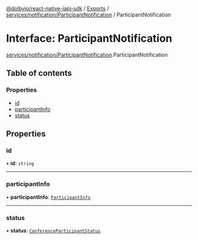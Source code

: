 [@dolbyio/react-native-iapi-sdk](../README.md) / [Exports](../modules.md) / [services/notification/ParticipantNotification](../modules/services_notification_ParticipantNotification.md) / ParticipantNotification

# Interface: ParticipantNotification

[services/notification/ParticipantNotification](../modules/services_notification_ParticipantNotification.md).ParticipantNotification

## Table of contents

### Properties

- [id](services_notification_ParticipantNotification.ParticipantNotification.md#id)
- [participantInfo](services_notification_ParticipantNotification.ParticipantNotification.md#participantinfo)
- [status](services_notification_ParticipantNotification.ParticipantNotification.md#status)

## Properties

### id

• **id**: `string`

___

### participantInfo

• **participantInfo**: [`ParticipantInfo`](services_conference_ConferenceParticipant.ParticipantInfo.md)

___

### status

• **status**: [`ConferenceParticipantStatus`](../enums/services_conference_ConferenceParticipantStatus.ConferenceParticipantStatus.md)
